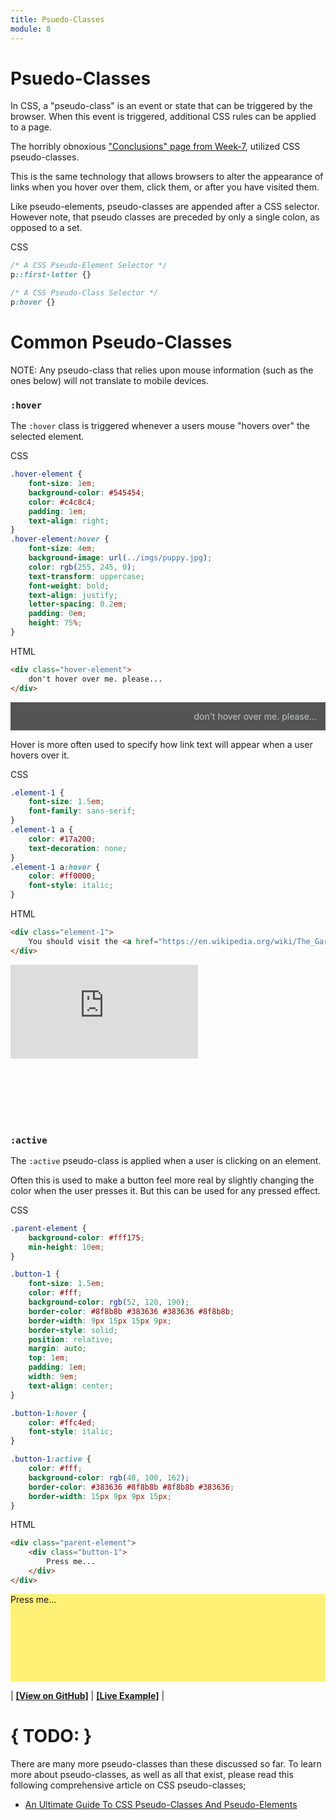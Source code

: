 ```yaml
---
title: Psuedo-Classes
module: 8
---
```


# Psuedo-Classes

In CSS, a "pseudo-class" is an event or state that can be triggered by the browser. When this event is triggered, additional CSS rules can be applied to a page.

The horribly obnoxious ["Conclusions" page from Week-7]({{site.baseurl}}/modules/week-7/conclusions/), utilized CSS pseudo-classes.

This is the same technology that allows browsers to alter the appearance of links when you hover over them, click them, or after you have visited them.

Like pseudo-elements, pseudo-classes are appended after a CSS selector. However note, that pseudo classes are preceded by only a single colon, as opposed to a set.

<div id="code-heading">CSS</div>

```css
/* A CSS Pseudo-Element Selector */
p::first-letter {}

/* A CSS Pseudo-Class Selector */
p:hover {}
```


# Common Pseudo-Classes

NOTE: Any pseudo-class that relies upon mouse information (such as the ones below) will not translate to mobile devices. 

### `:hover`

The `:hover` class is triggered whenever a users mouse "hovers over" the selected element.

<div id="code-heading">CSS</div>

```css
.hover-element {
    font-size: 1em;
    background-color: #545454;
    color: #c4c8c4;
    padding: 1em;
    text-align: right;
}
.hover-element:hover {
    font-size: 4em;
    background-image: url(../imgs/puppy.jpg);
    color: rgb(255, 245, 0);
    text-transform: uppercase;
    font-weight: bold;
    text-align: justify;
    letter-spacing: 0.2em;
    padding: 0em;
    height: 75%;
}
```


<div id="code-ruler"></div>
<div id="code-heading">HTML</div>

```html
<div class="hover-element">
    don't hover over me. please...
</div>
```

<div class="displayed_code_example">
    <style>
    .hover-element {
        font-size: 1em;
        background-color: #545454;
        color: #c4c8c4;
        padding: 1em;
        text-align: right;
    }
    .hover-element:hover {
        font-size: 4em;
        background-image: url(../imgs/puppy.jpg);
        color: rgb(255, 245, 0);
        text-transform: uppercase;
        font-weight: bold;
        text-align: justify;
        letter-spacing: 0.2em;
        padding: 0em;
        height: 75%;
    }
    </style>
    <div class="hover-element">
        don't hover over me. please...
    </div>
</div>

Hover is more often used to specify how link text will appear when a user hovers over it.

<div id="code-heading">CSS</div>

```css
.element-1 {
    font-size: 1.5em;
    font-family: sans-serif;
}
.element-1 a {
    color: #17a200;
    text-decoration: none;
}
.element-1 a:hover {
    color: #ff0000;
    font-style: italic;
}
```


<div id="code-ruler"></div>
<div id="code-heading">HTML</div>

```html
<div class="element-1">
    You should visit the <a href="https://en.wikipedia.org/wiki/The_Garden_of_One_Thousand_Buddhas">Garden of a Thousand Buddhas</a> in Montana sometime. It is beautiful.
</div>
```

<div class="displayed_code_example">
    <div class="embed-responsive" style="padding-bottom:100px;"><iframe class="embed-responsive-item" src="https://montana-media-arts.github.io/341-work/lectureCode/08/link-hover-01/" frameborder="0" allowfullscreen></iframe></div>
</div>



### `:active`

The `:active` pseudo-class is applied when a user is clicking on an element.

Often this is used to make a button feel more real by slightly changing the color when the user presses it. But this can be used for any pressed effect.

<div id="code-heading">CSS</div>

```css
.parent-element {
    background-color: #fff175;
    min-height: 10em;
}

.button-1 {
    font-size: 1.5em;
    color: #fff;
    background-color: rgb(52, 120, 190);
    border-color: #8f8b8b #383636 #383636 #8f8b8b;
    border-width: 9px 15px 15px 9px;
    border-style: solid;
    position: relative;
    margin: auto;
    top: 1em;
    padding: 1em;
    width: 9em;
    text-align: center;
}

.button-1:hover {
    color: #ffc4ed;
    font-style: italic;
}

.button-1:active {
    color: #fff;
    background-color: rgb(40, 100, 162);
    border-color: #383636 #8f8b8b #8f8b8b #383636;
    border-width: 15px 9px 9px 15px;
}
```


<div id="code-ruler"></div>
<div id="code-heading">HTML</div>

```html
<div class="parent-element">
    <div class="button-1">
        Press me...
    </div>
</div>
```

<div class="displayed_code_example">
<style>
.parent-element {
    background-color: #fff175;
    min-height: 10em;
}

.button-1 {
    font-size: 1.5em;
    color: #fff;
    background-color: rgb(52, 120, 190);
    border-color: #8f8b8b #383636 #383636 #8f8b8b;
    border-width: 9px 15px 15px 9px;
    border-style: solid;
    position: relative;
    margin: auto;
    top: 1em;
    padding: 1em;
    width: 9em;
    text-align: center;
}

.button-1:hover {
    color: #ffc4ed;
    font-style: italic;
}

.button-1:active {
    color: #fff;
    background-color: rgb(40, 100, 162);
    border-color: #383636 #8f8b8b #8f8b8b #383636;
    border-width: 15px 9px 9px 15px;
}

</style>

<div class="parent-element">
<div class="button-1">
    Press me...
</div>
</div>

</div>

| [**[View on GitHub]**](https://github.com/Montana-Media-Arts/341-work/tree/master/lectureCode/08/active-01/index.html) | [**[Live Example]**](https://montana-media-arts.github.io/341-work/lectureCode/08/active-01/) |





# { TODO: }
There are many more pseudo-classes than these discussed so far. To learn more about pseudo-classes, as well as all that exist, please read this following comprehensive article on CSS pseudo-classes;

- [An Ultimate Guide To CSS Pseudo-Classes And Pseudo-Elements](https://www.smashingmagazine.com/2016/05/an-ultimate-guide-to-css-pseudo-classes-and-pseudo-elements/)
